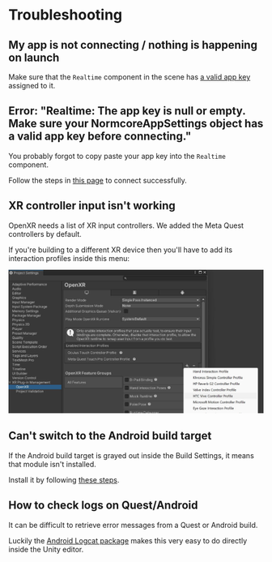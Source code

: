 ﻿# Troubleshooting

## My app is not connecting / nothing is happening on launch
Make sure that the `Realtime` component in the scene has [a valid app key](https://normcore.io/documentation/essentials/getting-started#creating-a-normcore-application) assigned to it.

## Error: "Realtime: The app key is null or empty. Make sure your NormcoreAppSettings object has a valid app key before connecting."
You probably forgot to copy paste your app key into the `Realtime` component.

Follow the steps in [this page](https://normcore.io/documentation/essentials/getting-started#creating-a-normcore-application) to connect successfully.

## XR controller input isn't working
OpenXR needs a list of XR input controllers. We added the Meta Quest controllers by default.

If you're building to a different XR device then you'll have to add its interaction profiles inside this menu:

![](Images/InteractionProfiles.jpg)

## Can't switch to the Android build target
If the Android build target is grayed out inside the Build Settings, it means that module isn't installed.

Install it by following [these steps](https://docs.unity3d.com/Manual/android-sdksetup.html).

## How to check logs on Quest/Android
It can be difficult to retrieve error messages from a Quest or Android build.

Luckily the [Android Logcat package](https://docs.unity3d.com/Packages/com.unity.mobile.android-logcat@1.4/manual/getting-started.html) makes this very easy to do directly inside the Unity editor. 
